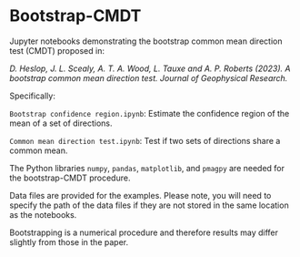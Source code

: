 # Bootstrap-CMDT

Jupyter notebooks demonstrating the bootstrap common mean direction test (CMDT) proposed in:

*D. Heslop, J. L. Scealy, A. T. A. Wood, L. Tauxe and A. P. Roberts (2023). A bootstrap common mean direction test. Journal of Geophysical Research.*

Specifically:

```Bootstrap confidence region.ipynb```: Estimate the confidence region of the mean of a set of directions.

```Common mean direction test.ipynb```: Test if two sets of directions share a common mean.

The Python libraries ```numpy```, ```pandas```, ```matplotlib```, and ```pmagpy``` are needed for the bootstrap-CMDT procedure.

Data files are provided for the examples. Please note, you will need to specify the path of the data files if they are not stored in the same location as the notebooks. 

Bootstrapping is a numerical procedure and therefore results may differ slightly from those in the paper.
